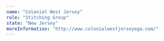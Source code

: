 ```yaml
---
name: "Colonial West Jersey"
role: "Stitching Group"
state: "New Jersey"
moreInformation: "http://www.colonialwestjerseyega.com/"
---
```

